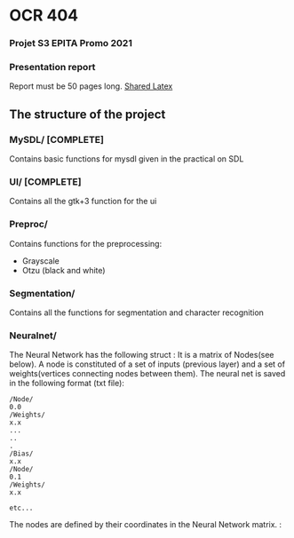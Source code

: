 # OCR 404
### Projet S3 EPITA Promo 2021

### Presentation report
Report must be 50 pages long. [Shared Latex](https://www.sharelatex.com/7144692721ntkmzppcsmnk)

## The structure of the project
### MySDL/ [COMPLETE]
Contains basic functions for mysdl given in the practical on SDL
### UI/ [COMPLETE]
Contains all the gtk+3 function for the ui
### Preproc/
Contains functions for the preprocessing:
* Grayscale
* Otzu (black and white)
### Segmentation/
Contains all the functions for segmentation and character recognition
### Neuralnet/
The Neural Network has the following struct : It is a matrix of Nodes(see below).
A node is constituted of a set of inputs (previous layer) and a set of weights(vertices connecting nodes between them).
The neural net is saved in the following format (txt file):
```
/Node/
0.0
/Weights/
x.x
...
..
.
/Bias/
x.x
/Node/
0.1
/Weights/
x.x

etc...
```
The nodes are defined by their coordinates in the Neural Network matrix.
:

